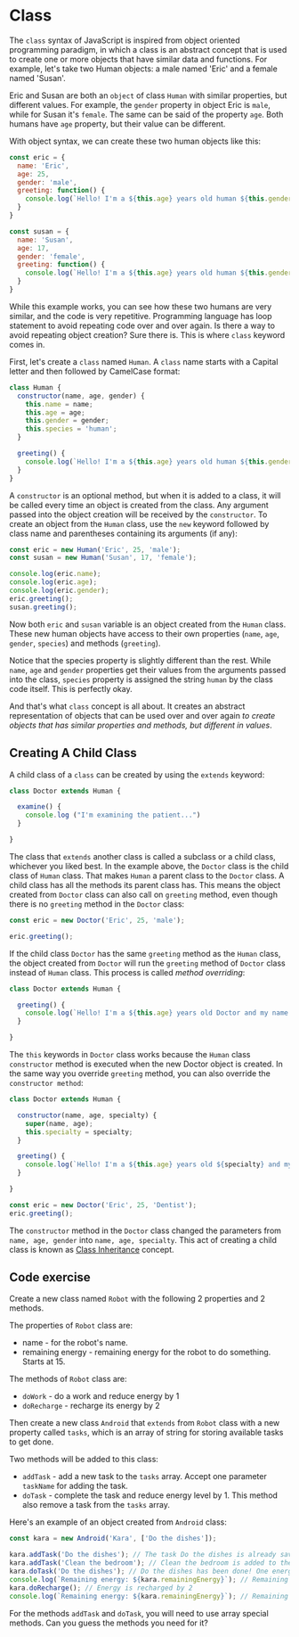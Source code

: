 # Class

The `class` syntax of JavaScript is inspired from object oriented programming paradigm, in which a class is an abstract concept that is used to create one or more objects that have similar data and functions. For example, let's take two Human objects: a male named 'Eric' and a female named 'Susan'.

Eric and Susan are both an `object` of class `Human` with similar properties, but different values. For example, the `gender` property in object Eric is `male`, while for Susan it's `female`. The same can be said of the property `age`. Both humans have `age` property, but their value can be different.

With object syntax, we can create these two human objects like this:

```js
const eric = {
  name: 'Eric',
  age: 25,
  gender: 'male',
  greeting: function() {
    console.log(`Hello! I'm a ${this.age} years old human ${this.gender} and my name is ${this.name}.`);
  }
}

const susan = {
  name: 'Susan',
  age: 17,
  gender: 'female',
  greeting: function() {
    console.log(`Hello! I'm a ${this.age} years old human ${this.gender} and my name is ${this.name}.`);
  }
}
```

While this example works, you can see how these two humans are very similar, and the code is very repetitive. Programming language has loop statement to avoid repeating code over and over again. Is there a way to avoid repeating object creation? Sure there is. This is where `class` keyword comes in.

First, let's create a `class` named `Human`. A `class` name starts with a Capital letter and then followed by CamelCase format:

```js
class Human {
  constructor(name, age, gender) {
    this.name = name;
    this.age = age;
    this.gender = gender;
    this.species = 'human';
  }

  greeting() {
    console.log(`Hello! I'm a ${this.age} years old human ${this.gender} and my name is ${this.name}.`);
  }
}
```

A `constructor` is an optional method, but when it is added to a class, it will be called every time an object is created from the class. Any argument passed into the object creation will be received by the `constructor`. To create an object from the `Human` class, use the `new` keyword followed by class name and parentheses containing its arguments (if any):

```js
const eric = new Human('Eric', 25, 'male');
const susan = new Human('Susan', 17, 'female');

console.log(eric.name);
console.log(eric.age);
console.log(eric.gender);
eric.greeting();
susan.greeting();
```

Now both `eric` and `susan` variable is an object created from the `Human` class. These new human objects have access to their own properties (`name`, `age`, `gender`, `species`) and methods (`greeting`).

Notice that the species property is slightly different than the rest. While `name`, `age` and `gender` properties get their values from the arguments passed into the class, `species` property is assigned the string `human` by the class code itself. This is perfectly okay.

And that's what `class` concept is all about. It creates an abstract representation of objects that can be used over and over again _to create objects that has similar properties and methods, but different in values_.

## Creating A Child Class

A child class of a `class` can be created by using the `extends` keyword:

```js
class Doctor extends Human {

  examine() {
    console.log ("I'm examining the patient...")
  }

}
```

The class that `extends` another class is called a subclass or a child class, whichever you liked best. In the example above, the `Doctor` class is the child class of `Human` class. That makes `Human` a parent class to the `Doctor` class. A child class has all the methods its parent class has. This means the object created from `Doctor` class can also call on `greeting` method, even though there is no `greeting` method in the `Doctor` class:

```js
const eric = new Doctor('Eric', 25, 'male');

eric.greeting();
```

If the child class `Doctor` has the same `greeting` method as the `Human` class, the object created from `Doctor` will run the `greeting` method of `Doctor` class instead of `Human` class. This process is called _method overriding_:

```js
class Doctor extends Human {

  greeting() {
    console.log(`Hello! I'm a ${this.age} years old Doctor and my name is ${this.name}.`);
  }

}
```

The `this` keywords in `Doctor` class works because the `Human` class `constructor` method is executed when the new Doctor object is created. In the same way you override `greeting` method, you can also override the `constructor method`:

```js
class Doctor extends Human {

  constructor(name, age, specialty) {
    super(name, age);
    this.specialty = specialty;
  }

  greeting() {
    console.log(`Hello! I'm a ${this.age} years old ${specialty} and my name is ${this.name}.`);
  }

}

const eric = new Doctor('Eric', 25, 'Dentist');
eric.greeting();
```

The `constructor` method in the `Doctor` class changed the parameters from `name, age, gender` into `name, age, specialty`. This act of creating a child class is known as [Class Inheritance](https://developer.mozilla.org/en-US/docs/Learn/JavaScript/Objects/Inheritance) concept.

## Code exercise

Create a new class named `Robot` with the following 2 properties and 2 methods.

The properties of `Robot` class are:

* name - for the robot's name.
* remaining energy - remaining energy for the robot to do something. Starts at 15.

The methods of `Robot` class are:

* `doWork` - do a work and reduce energy by 1
* `doRecharge` - recharge its energy by 2

Then create a new class `Android` that `extends` from `Robot` class with a new property called `tasks`, which is an array of string for storing available tasks to get done.

Two methods will be added to this class:

* `addTask` - add a new task to the `tasks` array. Accept one parameter `taskName` for adding the task.
* `doTask` - complete the task and reduce energy level by 1. This method also remove a task from the `tasks` array.

Here's an example of an object created from `Android` class:

```js
const kara = new Android('Kara', ['Do the dishes']);

kara.addTask('Do the dishes'); // The task Do the dishes is already saved in the task list
kara.addTask('Clean the bedroom'); // Clean the bedroom is added to the tasks list
kara.doTask('Do the dishes'); // Do the dishes has been done! One energy is being used for work
console.log(`Remaining energy: ${kara.remainingEnergy}`); // Remaining energy: 14
kara.doRecharge(); // Energy is recharged by 2
console.log(`Remaining energy: ${kara.remainingEnergy}`); // Remaining energy: 16
```

For the methods `addTask` and `doTask`, you will need to use array special methods. Can you guess the methods you need for it?